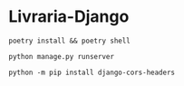 # Livraria-Django

```
poetry install && poetry shell
```
```
python manage.py runserver
```
```
python -m pip install django-cors-headers
```
